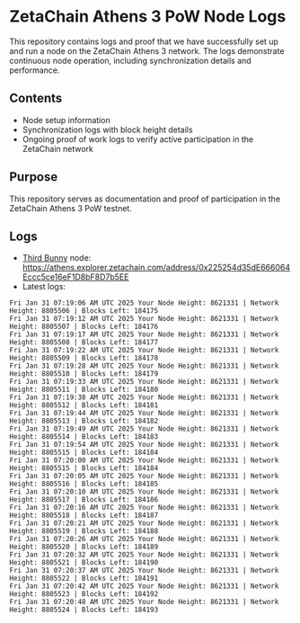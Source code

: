 # ZetaChain Athens 3 PoW Node Logs
This repository contains logs and proof that we have successfully set up and run a node on the ZetaChain Athens 3 network. The logs demonstrate continuous node operation, including synchronization details and performance.

## Contents
- Node setup information
- Synchronization logs with block height details
- Ongoing proof of work logs to verify active participation in the ZetaChain network

## Purpose
This repository serves as documentation and proof of participation in the ZetaChain Athens 3 PoW testnet.

## Logs

- [Third Bunny](https://thirdbunny.xyz/) node: https://athens.explorer.zetachain.com/address/0x225254d35dE666064Eccc5ce16eF1D8bF8D7b5EE
- Latest logs:
```
Fri Jan 31 07:19:06 AM UTC 2025 Your Node Height: 8621331 | Network Height: 8805506 | Blocks Left: 184175
Fri Jan 31 07:19:12 AM UTC 2025 Your Node Height: 8621331 | Network Height: 8805507 | Blocks Left: 184176
Fri Jan 31 07:19:17 AM UTC 2025 Your Node Height: 8621331 | Network Height: 8805508 | Blocks Left: 184177
Fri Jan 31 07:19:22 AM UTC 2025 Your Node Height: 8621331 | Network Height: 8805509 | Blocks Left: 184178
Fri Jan 31 07:19:28 AM UTC 2025 Your Node Height: 8621331 | Network Height: 8805510 | Blocks Left: 184179
Fri Jan 31 07:19:33 AM UTC 2025 Your Node Height: 8621331 | Network Height: 8805511 | Blocks Left: 184180
Fri Jan 31 07:19:38 AM UTC 2025 Your Node Height: 8621331 | Network Height: 8805512 | Blocks Left: 184181
Fri Jan 31 07:19:44 AM UTC 2025 Your Node Height: 8621331 | Network Height: 8805513 | Blocks Left: 184182
Fri Jan 31 07:19:49 AM UTC 2025 Your Node Height: 8621331 | Network Height: 8805514 | Blocks Left: 184183
Fri Jan 31 07:19:54 AM UTC 2025 Your Node Height: 8621331 | Network Height: 8805515 | Blocks Left: 184184
Fri Jan 31 07:20:00 AM UTC 2025 Your Node Height: 8621331 | Network Height: 8805515 | Blocks Left: 184184
Fri Jan 31 07:20:05 AM UTC 2025 Your Node Height: 8621331 | Network Height: 8805516 | Blocks Left: 184185
Fri Jan 31 07:20:10 AM UTC 2025 Your Node Height: 8621331 | Network Height: 8805517 | Blocks Left: 184186
Fri Jan 31 07:20:16 AM UTC 2025 Your Node Height: 8621331 | Network Height: 8805518 | Blocks Left: 184187
Fri Jan 31 07:20:21 AM UTC 2025 Your Node Height: 8621331 | Network Height: 8805519 | Blocks Left: 184188
Fri Jan 31 07:20:26 AM UTC 2025 Your Node Height: 8621331 | Network Height: 8805520 | Blocks Left: 184189
Fri Jan 31 07:20:32 AM UTC 2025 Your Node Height: 8621331 | Network Height: 8805521 | Blocks Left: 184190
Fri Jan 31 07:20:37 AM UTC 2025 Your Node Height: 8621331 | Network Height: 8805522 | Blocks Left: 184191
Fri Jan 31 07:20:42 AM UTC 2025 Your Node Height: 8621331 | Network Height: 8805523 | Blocks Left: 184192
Fri Jan 31 07:20:48 AM UTC 2025 Your Node Height: 8621331 | Network Height: 8805524 | Blocks Left: 184193
```
